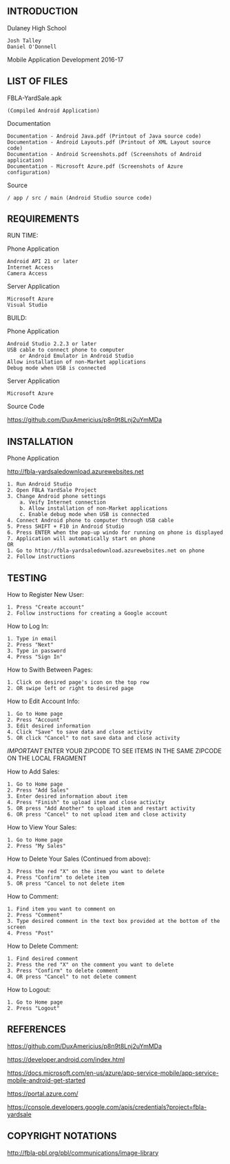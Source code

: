 INTRODUCTION
------------

Dulaney High School

    Josh Talley
    Daniel O'Donnell

Mobile Application Development 2016-17

LIST OF FILES
-------------

FBLA-YardSale.apk

    (Compiled Android Application)
    
Documentation

    Documentation - Android Java.pdf (Printout of Java source code)
    Documentation - Android Layouts.pdf (Printout of XML Layout source code)
    Documentation - Android Screenshots.pdf (Screenshots of Android application)
    Documentation - Microsoft Azure.pdf (Screenshots of Azure configuration)
    
Source

    / app / src / main (Android Studio source code)

REQUIREMENTS
------------

RUN TIME:

Phone Application

    Android API 21 or later
    Internet Access
    Camera Access

Server Application

    Microsoft Azure
    Visual Studio

BUILD:

Phone Application

    Android Studio 2.2.3 or later
    USB cable to connect phone to computer
        or Android Emulator in Android Studio
    Allow installation of non-Market applications
    Debug mode when USB is connected

Server Application

    Microsoft Azure

Source Code

https://github.com/DuxAmericius/p8n9t8Lnj2uYmMDa

INSTALLATION
------------

Phone Application
    
http://fbla-yardsaledownload.azurewebsites.net

    1. Run Android Studio
    2. Open FBLA YardSale Project
    3. Change Android phone settings
        a. Veify Internet connection
        b. Allow installation of non-Market applications
        c. Enable debug mode when USB is connected
    4. Connect Android phone to computer through USB cable
    5. Press SHIFT + F10 in Android Studio
    6. Press ENTER when the pop-up windo for running on phone is displayed
    7. Application will automatically start on phone
    OR
    1. Go to http://fbla-yardsaledownload.azurewebsites.net on phone
    2. Follow instructions

TESTING
-------

How to Register New User:

    1. Press "Create account"
    2. Follow instructions for creating a Google account

How to Log In:

    1. Type in email
    2. Press "Next"
    3. Type in password
    4. Press "Sign In"

How to Swith Between Pages:

    1. Click on desired page's icon on the top row
    2. OR swipe left or right to desired page

How to Edit Account Info:

    1. Go to Home page
    2. Press "Account" 
    3. Edit desired information
    4. Click "Save" to save data and close activity
    5. OR click "Cancel" to not save data and close activity
*IMPORTANT* ENTER YOUR ZIPCODE TO SEE ITEMS IN THE SAME ZIPCODE ON THE LOCAL FRAGMENT

How to Add Sales:

    1. Go to Home page
    2. Press "Add Sales"
    3. Enter desired information about item
    4. Press "Finish" to upload item and close activity
    5. OR press "Add Another" to upload item and restart activity
    6. OR press "Cancel" to not upload item and close activity

How to View Your Sales:

    1. Go to Home page
    2. Press "My Sales"

How to Delete Your Sales (Continued from above):

    3. Press the red "X" on the item you want to delete
    4. Press "Confirm" to delete item
    5. OR press "Cancel to not delete item

How to Comment:

    1. Find item you want to comment on
    2. Press "Comment"
    3. Type desired comment in the text box provided at the bottom of the screen
    4. Press "Post"

How to Delete Comment:

    1. Find desired comment
    2. Press the red "X" on the comment you want to delete
    3. Press "Confirm" to delete comment
    4. OR press "Cancel" to not delete comment

How to Logout:

    1. Go to Home page
    2. Press "Logout"

REFERENCES
----------

https://github.com/DuxAmericius/p8n9t8Lnj2uYmMDa

https://developer.android.com/index.html

https://docs.microsoft.com/en-us/azure/app-service-mobile/app-service-mobile-android-get-started

https://portal.azure.com/

https://console.developers.google.com/apis/credentials?project=fbla-yardsale

COPYRIGHT NOTATIONS
-------------------

http://fbla-pbl.org/pbl/communications/image-library
